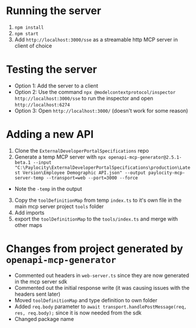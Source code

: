 # Running the server
1. `npm install`
2. `npm start`
3. Add `http://localhost:3000/sse` as a streamable http MCP server in client of choice

# Testing the server
* Option 1: Add the server to a client
* Option 2: Use the command `npx @modelcontextprotocol/inspector http://localhost:3000/sse` to run the inspector and open `http://localhost:6274`
* Option 3: Open `http://localhost:3000/` (doesn't work for some reason)

# Adding a new API
1. Clone the `ExternalDeveloperPortalSpecifications` repo
2. Generate a temp MCP server with `npx openapi-mcp-generator@2.5.1-beta.1 --input "C:\Paylocity\ExternalDeveloperPortalSpecifications\production\Latest Version\Employee Demographic API.json" --output paylocity-mcp-server-temp --transport=web --port=3000 --force`
  * Note the `-temp` in the output
3. Copy the `toolDefinitionMap` from temp `index.ts` to it's own file in the main mcp server project `tools` folder
4. Add imports
5. export the `toolDefinitionMap` to the `tools/index.ts` and merge with other maps

# Changes from project generated by `openapi-mcp-generator`
* Commented out headers in `web-server.ts` since they are now generated in the mcp server sdk
* Commented out the initial response write (it was causing issues with the headers sent later)
* Moved `toolDefinitionMap` and type definition to own folder
* Added `req.body` parameter to `await transport.handlePostMessage(req, res, req.body);` since it is now needed from the sdk
* Changed package name

